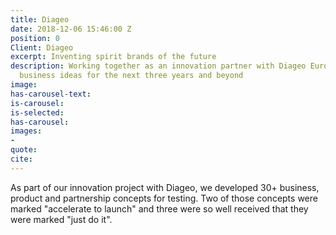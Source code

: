 ```yaml
---
title: Diageo
date: 2018-12-06 15:46:00 Z
position: 0
Client: Diageo
excerpt: Inventing spirit brands of the future
description: Working together as an innovation partner with Diageo Europe to deliver
  business ideas for the next three years and beyond
image: 
has-carousel-text: 
is-carousel: 
is-selected: 
has-carousel: 
images:
- 
quote: 
cite: 
---
```


As part of our innovation project with Diageo, we developed 30\+ business, product and partnership concepts for testing. Two of those concepts were marked "accelerate to launch" and three were so well received that they were marked "just do it".